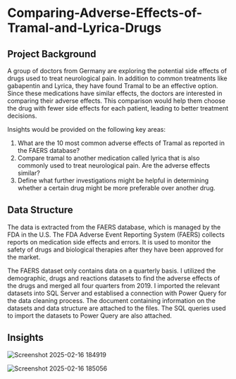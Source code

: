 # Comparing-Adverse-Effects-of-Tramal-and-Lyrica-Drugs

## Project Background
A group of doctors from Germany are exploring the potential side effects of drugs used to treat neurological pain. In addition to common treatments like gabapentin and Lyrica, they have found Tramal to be an effective option. Since these medications have similar effects, the doctors are interested in comparing their adverse effects. This comparison would help them choose the drug with fewer side effects for each patient, leading to better treatment decisions.

Insights would be provided on the following key areas:

1. What are the 10 most common adverse effects of Tramal as reported in the FAERS database?
2. Compare tramal to another medication called lyrica that is also commonly used to treat neurological pain. Are the adverse effects similar?
3. Define what further investigations might be helpful in determining whether a certain drug might be more preferable over another drug.


## Data Structure
The data is extracted from the FAERS database, which is managed by the FDA in the U.S. The FDA Adverse Event Reporting System (FAERS) collects reports on medication side effects and errors. It is used to monitor the safety of drugs and biological therapies after they have been approved for the market.

The FAERS dataset only contains data on a quarterly basis. I utilized the demographic, drugs and reactions datasets to find the adverse effects of the drugs and merged all four quarters from 2019. 
I imported the relevant datasets into SQL Server and establised a connection with Power Query for the data cleaning process. The document containing information on the datasets and data structure are attached to the files. The SQL queries used to import the datasets to Power Query are also attached.

## Insights

![Screenshot 2025-02-16 184919](https://github.com/user-attachments/assets/4705bea8-c7a4-4d2e-9d3b-b11ecf3b75f3)

![Screenshot 2025-02-16 185056](https://github.com/user-attachments/assets/dba7f03b-befc-450d-be76-4d79249fde05)

